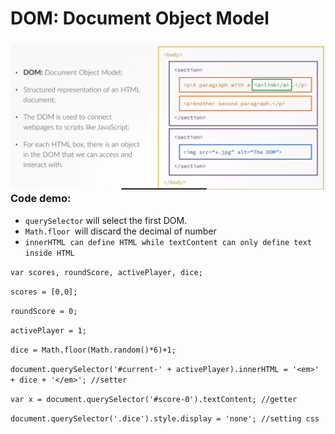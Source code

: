 # DOM: Document Object Model

### ![](/assets/js-6)Code demo:

* `querySelector` will select the first DOM.
* `Math.floor `will discard the decimal of number
* `innerHTML can define HTML while textContent can only define text inside HTML`

`var scores, roundScore, activePlayer, dice;`

`scores = [0,0];`

`roundScore = 0;`

`activePlayer = 1;`

`dice = Math.floor(Math.random()*6)+1;`

`document.querySelector('#current-' + activePlayer).innerHTML = '<em>' + dice + '</em>'; //setter`

`var x = document.querySelector('#score-0').textContent; //getter`

`document.querySelector('.dice').style.display = 'none'; //setting css`

